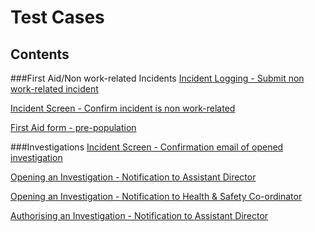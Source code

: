 # Test Cases
## Contents

###First Aid/Non work-related Incidents
[Incident Logging - Submit non work-related incident](https://github.com/infojam-james/test-cases/blob/master/First-Aid/first-aid-1.md)

[Incident Screen - Confirm incident is non work-related](https://github.com/infojam-james/test-cases/blob/master/First-Aid/first-aid-2.md)

[First Aid form - pre-population](https://github.com/infojam-james/test-cases/blob/master/First-Aid/first-aid-3.md)

###Investigations
[Incident Screen - Confirmation email of opened investigation](https://github.com/infojam-james/test-cases/blob/master/Investigations/investigations-1.md)

[Opening an Investigation - Notification to Assistant Director](https://github.com/infojam-james/test-cases/blob/master/Investigations/investigations-2.md)

[Opening an Investigation - Notification to Health & Safety Co-ordinator](https://github.com/infojam-james/test-cases/blob/master/Investigations/investigations-4.md)

[Authorising an Investigation - Notification to Assistant Director](https://github.com/infojam-james/test-cases/blob/master/Investigations/investigations-3.md)

